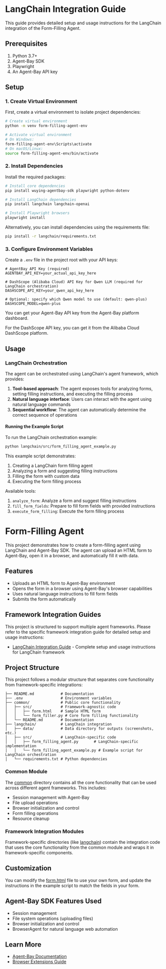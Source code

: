 # LangChain Integration Guide

This guide provides detailed setup and usage instructions for the LangChain integration of the Form-Filling Agent.

## Prerequisites

1. Python 3.7+
2. Agent-Bay SDK
3. Playwright
4. An Agent-Bay API key

## Setup

### 1. Create Virtual Environment

First, create a virtual environment to isolate project dependencies:

```bash
# Create virtual environment
python -m venv form-filling-agent-env

# Activate virtual environment
# On Windows:
form-filling-agent-env\Scripts\activate
# On macOS/Linux:
source form-filling-agent-env/bin/activate
```

### 2. Install Dependencies

Install the required packages:

```bash
# Install core dependencies
pip install wuying-agentbay-sdk playwright python-dotenv

# Install LangChain dependencies
pip install langchain langchain-openai

# Install Playwright browsers
playwright install
```

Alternatively, you can install dependencies using the requirements file:

```bash
pip install -r langchain/requirements.txt
```

### 3. Configure Environment Variables

Create a `.env` file in the project root with your API keys:

```env
# AgentBay API Key (required)
AGENTBAY_API_KEY=your_actual_api_key_here

# DashScope (Alibaba Cloud) API Key for Qwen LLM (required for LangChain orchestration)
DASHSCOPE_API_KEY=your_qwen_api_key_here

# Optional: specify which Qwen model to use (default: qwen-plus)
DASHSCOPE_MODEL=qwen-plus
```

You can get your Agent-Bay API key from the Agent-Bay platform dashboard.

For the DashScope API key, you can get it from the Alibaba Cloud DashScope platform.

## Usage

### LangChain Orchestration

The agent can be orchestrated using LangChain's agent framework, which provides:

1. **Tool-based approach**: The agent exposes tools for analyzing forms, setting filling instructions, and executing the filling process
2. **Natural language interface**: Users can interact with the agent using natural language commands
3. **Sequential workflow**: The agent can automatically determine the correct sequence of operations

#### Running the Example Script

To run the LangChain orchestration example:

```bash
python langchain/src/form_filling_agent_example.py
```

This example script demonstrates:
1. Creating a LangChain form filling agent
2. Analyzing a form and suggesting filling instructions
3. Filling the form with custom data
4. Executing the form filling process

Available tools:
1. `analyze_form`: Analyze a form and suggest filling instructions
2. `fill_form_fields`: Prepare to fill form fields with provided instructions
3. `execute_form_filling`: Execute the form filling process
# Form-Filling Agent

This project demonstrates how to create a form-filling agent using LangChain and Agent-Bay SDK. The agent can upload an HTML form to Agent-Bay, open it in a browser, and automatically fill it with data.

## Features

- Uploads an HTML form to Agent-Bay environment
- Opens the form in a browser using Agent-Bay's browser capabilities
- Uses natural language instructions to fill form fields
- Submits the form automatically

## Framework Integration Guides

This project is structured to support multiple agent frameworks. Please refer to the specific framework integration guide for detailed setup and usage instructions:

- [LangChain Integration Guide](./langchain/README.md) - Complete setup and usage instructions for LangChain framework

## Project Structure

This project follows a modular structure that separates core functionality from framework-specific integrations:

```
├── README.md            # Documentation
├── .env                 # Environment variables
├── common/              # Public core functionality
│   ├── src/             # Framework-agnostic code
│   │   ├── form.html    # Sample HTML form
│   │   └── form_filler.py # Core form filling functionality
│   └── README.md        # Documentation
├── langchain/           # LangChain integration
│   ├── data/            # Data directory for outputs (screenshots, etc.)
│   ├── src/             # LangChain-specific code
│   │   ├── form_filling_agent.py       # LangChain-specific implementation
│   │   └── form_filling_agent_example.py # Example script for LangChain orchestration
│   └── requirements.txt # Python dependencies
```

### Common Module

The [common](./common/) directory contains all the core functionality that can be used across different agent frameworks. This includes:

- Session management with Agent-Bay
- File upload operations
- Browser initialization and control
- Form filling operations
- Resource cleanup

### Framework Integration Modules

Framework-specific directories (like [langchain](./langchain/)) contain the integration code that uses the core functionality from the common module and wraps it in framework-specific components.

## Customization

You can modify the [form.html](./common/src/form.html) file to use your own form, and update the instructions in the example script to match the fields in your form.

## Agent-Bay SDK Features Used

- Session management
- File system operations (uploading files)
- Browser initialization and control
- BrowserAgent for natural language web automation

## Learn More

- [Agent-Bay Documentation](../../../wuying-agentbay-sdk/docs/getting-started.md)
- [Browser Extensions Guide](../../../wuying-agentbay-sdk/docs/guides/browser-extensions.md)